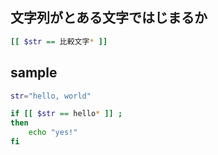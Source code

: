 ## 文字列がとある文字ではじまるか
```sh
[[ $str == 比較文字* ]]
```


## sample
```sh
str="hello, world"

if [[ $str == hello* ]] ;
then
    echo "yes!"
fi
```
